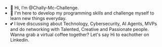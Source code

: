 - 👋 Hi, I’m @Chally-Mc-Challenge.
- 👀 I'm here to develop my programming skills and challenge myself to learn new things everyday.
- 💕 I love discussing about Technology, Cybersecurity, AI Agents, MVPs and do networking with Talented, Creative and Passionate people.
Wanna grab a virtual coffee together? Let's say Hi to eachother on Linkedin.
